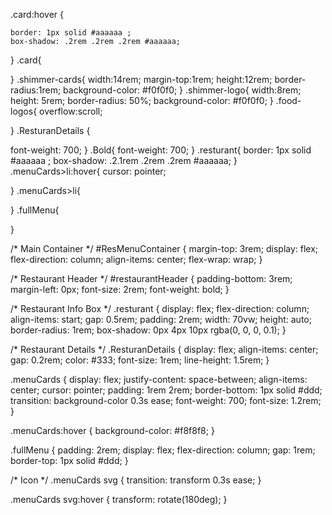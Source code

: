 .card:hover {
    
    border: 1px solid #aaaaaa ;
    box-shadow: .2rem .2rem .2rem #aaaaaa;
}
.card{
    
}
.shimmer-cards{
    width:14rem;
     margin-top:1rem;
     height:12rem;
     border-radius:1rem;
     background-color: #f0f0f0;
}
.shimmer-logo{
    width:8rem;
    height: 5rem;
    border-radius: 50%;
    background-color: #f0f0f0;
}
.food-logos{
    overflow:scroll;
    
}
.ResturanDetails {
  
  font-weight: 700;
}
.Bold{
    font-weight: 700;
}
.resturant{
    border: 1px solid #aaaaaa ;
    box-shadow: .2.1rem .2rem .2rem #aaaaaa;
}
.menuCards>li:hover{
    cursor: pointer;

}
.menuCards>li{
   
}
.fullMenu{

}

/* Main Container */
#ResMenuContainer {
    margin-top: 3rem;
    display: flex;
    flex-direction: column;
    align-items: center;
    flex-wrap: wrap;
}

/* Restaurant Header */
#restaurantHeader {
    padding-bottom: 3rem;
    margin-left: 0px;
    font-size: 2rem;
    font-weight: bold;
}

/* Restaurant Info Box */
.resturant {
    display: flex;
    flex-direction: column;
    align-items: start;
    gap: 0.5rem;
    padding: 2rem;
    width: 70vw;
    height: auto;
    border-radius: 1rem;
    box-shadow: 0px 4px 10px rgba(0, 0, 0, 0.1);
}

/* Restaurant Details */
.ResturanDetails {
    display: flex;
    align-items: center;
    gap: 0.2rem;
    color: #333;
    font-size: 1rem;
    line-height: 1.5rem;
}

.menuCards {
    display: flex;
    justify-content: space-between;
    align-items: center;
    cursor: pointer;
    padding: 1rem 2rem;
    border-bottom: 1px solid #ddd;
    transition: background-color 0.3s ease;
    font-weight: 700;
    font-size: 1.2rem;
}

.menuCards:hover {
    background-color: #f8f8f8;
}

.fullMenu {
    padding: 2rem;
    display: flex;
    flex-direction: column;
    gap: 1rem;
    border-top: 1px solid #ddd;
}

/* Icon */
.menuCards svg {
    transition: transform 0.3s ease;
}

.menuCards svg:hover {
    transform: rotate(180deg);
}
